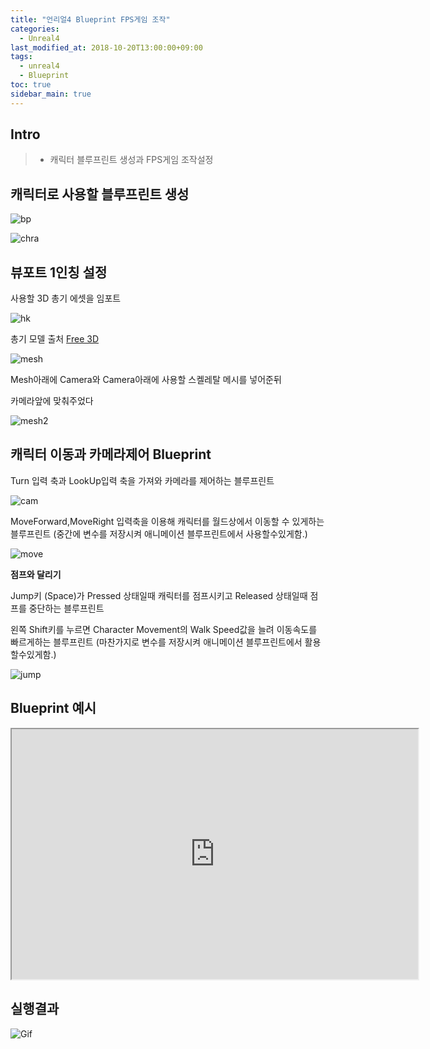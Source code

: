 ```yaml
---
title: "언리얼4 Blueprint FPS게임 조작"
categories: 
  - Unreal4
last_modified_at: 2018-10-20T13:00:00+09:00
tags: 
  - unreal4 
  - Blueprint
toc: true
sidebar_main: true
---
```


## Intro

> - 캐릭터 블루프린트 생성과 FPS게임 조작설정

## 캐릭터로 사용할 블루프린트 생성

![bp](https://github.com/lesslate/lesslate.github.io/blob/master/assets/img/Unreal/blueprint.png?raw=true)

![chra](https://github.com/lesslate/lesslate.github.io/blob/master/assets/img/Unreal/bpcha.png?raw=true)

## 뷰포트 1인칭 설정

사용할 3D 총기 에셋을 임포트

![hk](https://github.com/lesslate/lesslate.github.io/blob/master/assets/img/Unreal/hk416.png?raw=true)

총기 모델 출처
[Free 3D](https://free3d.com/3d-model/hk416-with-animation-37927.html)



![mesh](https://github.com/lesslate/lesslate.github.io/blob/master/assets/img/Unreal/unreal1.png?raw=true)

Mesh아래에 Camera와 Camera아래에 사용할 스켈레탈 메시를 넣어준뒤

카메라앞에 맞춰주었다

![mesh2](https://github.com/lesslate/lesslate.github.io/blob/master/assets/img/Unreal/unreal2.png?raw=true)

## 캐릭터 이동과 카메라제어 Blueprint

Turn 입력 축과 LookUp입력 축을 가져와 카메라를 제어하는 블루프린트

![cam](https://github.com/lesslate/lesslate.github.io/blob/master/assets/img/Unreal/camera.png?raw=true)

MoveForward,MoveRight 입력축을 이용해 캐릭터를 월드상에서 이동할 수 있게하는 블루프린트
(중간에 변수를 저장시켜 애니메이션 블루프린트에서 사용할수있게함.) 

![move](https://github.com/lesslate/lesslate.github.io/blob/master/assets/img/Unreal/Move.png?raw=true)

**점프와 달리기**

Jump키 (Space)가 Pressed 상태일때 캐릭터를 점프시키고 Released 상태일때 점프를 중단하는 블루프린트

왼쪽 Shift키를 누르면 Character Movement의 Walk Speed값을 늘려 이동속도를 빠르게하는 블루프린트
(마찬가지로 변수를 저장시켜 애니메이션 블루프린트에서 활용할수있게함.)

![jump](https://github.com/lesslate/lesslate.github.io/blob/master/assets/img/Unreal/jumpsprint.png?raw=true)




## Blueprint 예시

<iframe height="400" width="650" marginWidth="10" marginHeight="10" src="https://blueprintue.com/render/6nu6u376" scrolling="no"></iframe>



## 실행결과

![Gif](https://github.com/lesslate/lesslate.github.io/blob/master/assets/img/Unreal/GIF.gif?raw=true)
